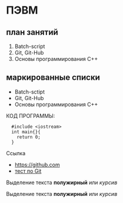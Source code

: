 # ПЭВМ
## план занятий

1. Batch-script
2. Git, Git-Hub
3. Основы программирования С++

## маркированные списки
* Batch-sctipt
* Git, Git-Hub
* Основы программирования С++

КОД ПРОГРАММЫ: 
```
  #include <iostream>
  int main{}{
    return 0;
  }
```

Cсылка 
* https://github.com
* [тест по Git](https://www.learnqa.ru/gittest "Тест для регулярного прохождения")

Выделение текста **полужирный** или *курсив*

Выделение текста __полужирный__ или _курсив_
